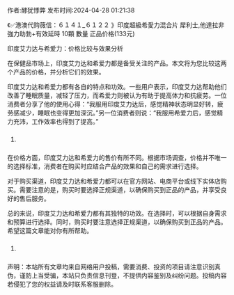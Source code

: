 <p>作者:酵犹悸弊 发布时间:2024-04-28 01:21:38</p>
<p>《✅港澳代购薇信：６１４１_６１２２ 》印度超級希愛力混合片 犀利士,他達拉非 強力助勃+有效延時 10顆 數量 正品价格(133元) </p>
									<p></p><p>印度艾力达与希爱力：价格比较与效果分析</p><p>在保健品市场上，印度艾力达和希爱力都是备受关注的产品。本文将为您比较这两个产品的价格，并分析它们的效果。</p><p>印度艾力达和希爱力都有各自的特点和功效。一些用户表示，印度艾力达帮助他们改善了睡眠质量，减轻了压力，而希爱力则被认为有助于提高体力和抗疲劳。一位消费者分享了他的使用心得：“我服用印度艾力达后，感觉精神状态明显好转，疲劳感减少，睡眠也变得更加深沉。”另一位消费者则说：“我服用希爱力后，感觉精力充沛，工作效率也得到了提高。”</p><ol class style><li><h3 style></h3></li></ol><p>在价格方面，印度艾力达和希爱力的售价有所不同。根据市场调查，价格并不唯一的选择标准，消费者在购买时应结合产品的效果和自己的需求进行选择。</p><p>对于购买渠道，印度艾力达和希爱力都可以在官方网站、电商平台或线下实体店购买。需要注意的是，购买时要选择正规渠道，以确保购买到正品的产品，并享受良好的售后服务。</p><p>总的来说，印度艾力达和希爱力都有其独特的功效。在选择时，可以根据自身需求和预算进行选择。同时，购买时要注意选择正规渠道，以确保购买到正品的产品。希望这篇文章能对你有所帮助。</p><p></p><ol class style><li><h3 style></h3></li></ol>				声明：本站所有文章均来自网络用户投稿，需要消费、投资的项目请注意识别真伪，谨防上当受骗，本站只负责信息刊登，不提供内容鉴别及纠纷问题。投稿内容若侵犯了您的权益请及时联系客服删除。				
